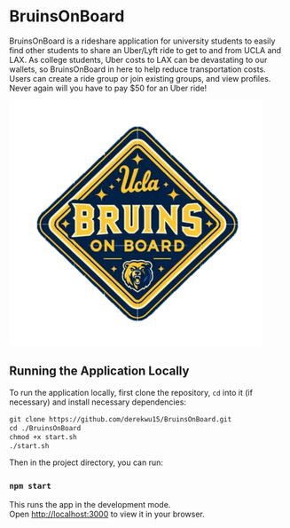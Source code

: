 # BruinsOnBoard

BruinsOnBoard is a rideshare application for university students to easily find other students to share an Uber/Lyft ride to get to and from UCLA and LAX. As college students, Uber costs to LAX can be devastating to our wallets, so BruinsOnBoard in here to help reduce transportation costs. Users can create a ride group or join existing groups, and view profiles. Never again will you have to pay $50 for an Uber ride!

![logo](./src/logo.png)

## Running the Application Locally
To run the application locally, first clone the repository, `cd` into it (if necessary) and install necessary dependencies:

```
git clone https://github.com/derekwu15/BruinsOnBoard.git
cd ./BruinsOnBoard
chmod +x start.sh
./start.sh
```

Then in the project directory, you can run:

### `npm start`

This runs the app in the development mode.\
Open [http://localhost:3000](http://localhost:3000) to view it in your browser.

